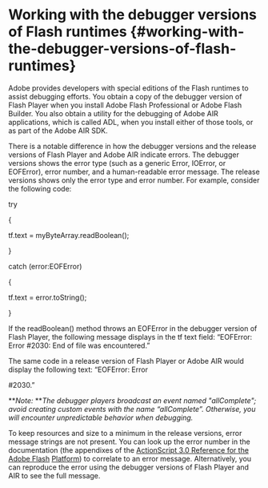 # Working with the debugger versions of Flash runtimes {#working-with-the-debugger-versions-of-flash-runtimes}

Adobe provides developers with special editions of the Flash runtimes to assist debugging efforts. You obtain a copy of the debugger version of Flash Player when you install Adobe Flash Professional or Adobe Flash Builder. You also obtain a utility for the debugging of Adobe AIR applications, which is called ADL, when you install either of those tools, or as part of the Adobe AIR SDK.

There is a notable difference in how the debugger versions and the release versions of Flash Player and Adobe AIR indicate errors. The debugger versions shows the error type (such as a generic Error, IOError, or EOFError), error number, and a human-readable error message. The release versions shows only the error type and error number. For example, consider the following code:

try

{

tf.text = myByteArray.readBoolean();

}

catch (error:EOFError)

{

tf.text = error.toString();

}

If the readBoolean() method throws an EOFError in the debugger version of Flash Player, the following message displays in the tf text field: “EOFError: Error #2030: End of file was encountered.”

The same code in a release version of Flash Player or Adobe AIR would display the following text: “EOFError: Error

#2030.”

**_Note:_ **_The debugger players broadcast an event named &quot;allComplete&quot;; avoid creating custom events with the name “allComplete”. Otherwise, you will encounter unpredictable behavior when debugging._

To keep resources and size to a minimum in the release versions, error message strings are not present. You can look up the error number in the documentation (the appendixes of the [ActionScript 3.0 Reference for the Adobe Flash](http://help.adobe.com/en_US/FlashPlatform/reference/actionscript/3/runtimeErrors.html) [Platform](http://help.adobe.com/en_US/FlashPlatform/reference/actionscript/3/runtimeErrors.html)) to correlate to an error message. Alternatively, you can reproduce the error using the debugger versions of Flash Player and AIR to see the full message.